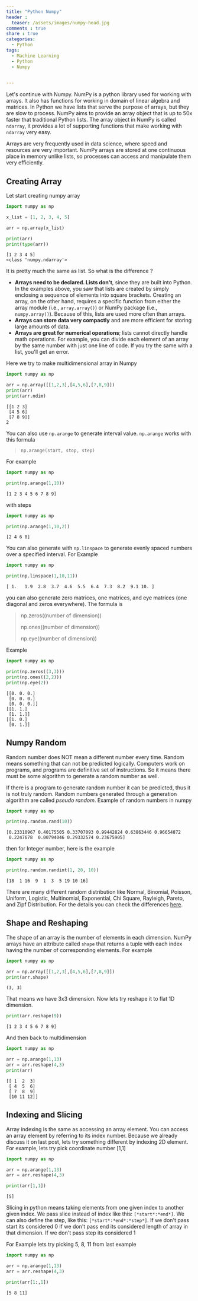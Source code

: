 ```yaml
---
title: "Python Numpy"
header :
  teaser: /assets/images/numpy-head.jpg
comments : true
share : true
categories:
  - Python
tags:
  - Machine Learning
  - Python
  - Numpy
 

---
```


Let's continue with Numpy. NumPy is a python library used for working with arrays. It also has functions for working in domain of linear algebra and matrices. In Python we have lists that serve the purpose of arrays, but they are slow to process. NumPy aims to provide an array object that is up to 50x faster that  traditional Python lists. The array object in NumPy is called `ndarray`, it provides a lot of supporting functions that make working with  `ndarray` very easy. 

Arrays are very frequently used in data science, where speed and resources  are very important. NumPy arrays are stored at one continuous place in memory unlike lists,  so processes can access and manipulate them very efficiently.

## Creating Array

Let start creating numpy array

```python
import numpy as np

x_list = [1, 2, 3, 4, 5]

arr = np.array(x_list)

print(arr)
print(type(arr))
```

```
[1 2 3 4 5]
<class 'numpy.ndarray'>
```

It is pretty much the same as list. So what is the difference ? 

- **Arrays need to be declared. Lists don't**, since they are built into Python. In the examples above, you saw that lists  are created by simply enclosing a sequence of elements into square  brackets. Creating an array, on the other hand, requires a specific  function from either the array module (i.e., `array.array()`) or NumPy package (i.e., `numpy.array()`). Because of this, lists are used more often than arrays.
- **Arrays can store data very compactly** and are more efficient for storing large amounts of data.
- **Arrays are great for numerical operations**; lists  cannot directly handle math operations. For example, you can divide each element of an array by the same number with just one line of code. If  you try the same with a list, you'll get an error.

 Here we try to make multidimensional array in Numpy

```python
import numpy as np

arr = np.array([[1,2,3],[4,5,6],[7,8,9]])
print(arr)
print(arr.ndim)
```

```
[[1 2 3]
 [4 5 6]
 [7 8 9]]
2
```

You can also use `np.arange` to generate interval value. `np.arange` works with this formula

> `np.arange(start, stop, step)` 

For example

```python
import numpy as np

print(np.arange(1,10))
```

```
[1 2 3 4 5 6 7 8 9]
```

with steps

```python
import numpy as np

print(np.arange(1,10,2))
```

```
[2 4 6 8]
```

You can also generate with `np.linspace` to generate evenly spaced numbers over a specified interval. For Example

```python
import numpy as np

print(np.linspace(1,10,11))
```

```
[ 1.   1.9  2.8  3.7  4.6  5.5  6.4  7.3  8.2  9.1 10. ]
```



you can also generate zero matrices, one matrices, and eye matrices (one diagonal and zeros everywhere). The formula is

> np.zeros((number of dimension))
>
> np.ones((number of dimension))
>
> np.eye((number of dimension))

Example

```python
import numpy as np

print(np.zeros((3,3)))
print(np.ones((2,2)))
print(np.eye(2))
```

```
[[0. 0. 0.]
 [0. 0. 0.]
 [0. 0. 0.]]
[[1. 1.]
 [1. 1.]]
[[1. 0.]
 [0. 1.]]
```

 ## Numpy Random

Random number does NOT mean a different number every time. Random means something that can not be predicted logically. Computers work on programs, and programs are definitive set of instructions. So it means there must be some algorithm to generate a random number as well.

If there is a program to generate random number it can be predicted, thus it is not truly random. Random numbers generated through a generation algorithm are called *pseudo random*. Example of random numbers in numpy

```python
import numpy as np

print(np.random.rand(10))
```

```
[0.23310967 0.40175505 0.33707093 0.99442824 0.63863446 0.96654872
 0.2247678  0.00794046 0.29332574 0.23675905]
```

then for Integer number, here is the example

```python
import numpy as np

print(np.random.randint(1, 20, 10))
```

```
[18  1 16  9  1  3  5 19 10 16]
```

There are many different random distribution like Normal, Binomial, Poisson, Uniform, Logistic, Multinomial, Exponential, Chi Square, Rayleigh, Pareto, and Zipf Distribution. For the details you can check the differences [here](https://www.w3schools.com/python/numpy_random.asp).

## Shape and Reshaping

The shape of an array is the number of elements in each dimension. NumPy arrays have an attribute called `shape` that returns a tuple with each index having the number of corresponding elements. For example

```python
import numpy as np

arr = np.array([[1,2,3],[4,5,6],[7,8,9]])
print(arr.shape)
```

```
(3, 3)
```

That means we have 3x3 dimension. Now lets try reshape it to flat 1D dimension.

```python
print(arr.reshape(9))
```

```
[1 2 3 4 5 6 7 8 9]
```

And then back to multidimension

```python
import numpy as np

arr = np.arange(1,13)
arr = arr.reshape(4,3)
print(arr)
```

```
[[ 1  2  3]
 [ 4  5  6]
 [ 7  8  9]
 [10 11 12]]
```

## Indexing and Slicing

Array indexing is the same as accessing an array element. You can access an array element by referring to its index number. Because we already discuss it on last post, lets try something different by indexing 2D element.  For example, lets try pick coordinate number [1,1]

```python
import numpy as np

arr = np.arange(1,13)
arr = arr.reshape(4,3)

print(arr[1,1])
```

```
[5]
```

Slicing in python means taking elements from one given index to another given index. We pass slice instead of index like this: `[*start*:*end*]`. We can also define the step, like this: `[*start*:*end*:*step*]`. If we don't pass start its considered 0 If we don't pass end its considered length of array in that dimension. If we don't pass step its considered 1

For Example lets try picking 5, 8, 11 from last example

```python
import numpy as np

arr = np.arange(1,13)
arr = arr.reshape(4,3)

print(arr[1:,1])
```

```
[5 8 11]
```

